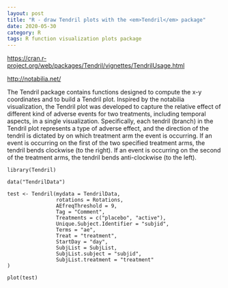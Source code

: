 ```yaml
---
layout: post
title: "R - draw Tendril plots with the <em>Tendril</em> package"
date: 2020-05-30
category: R
tags: R function visualization plots package
---
```


https://cran.r-project.org/web/packages/Tendril/vignettes/TendrilUsage.html


http://notabilia.net/


The Tendril package contains functions designed to compute the x-y coordinates and to build a Tendril plot. Inspired by the notabilia visualization, the Tendril plot was developed to capture the relative effect of different kind of adverse events for two treatments, including temporal aspects, in a single visualization. Specifically, each tendril (branch) in the Tendril plot represents a type of adverse effect, and the direction of the tendril is dictated by on which treatment arm the event is occurring. If an event is occurring on the first of the two specified treatment arms, the tendril bends clockwise (to the right). If an event is occurring on the second of the treatment arms, the tendril bends anti-clockwise (to the left).

```
library(Tendril)

data("TendrilData")

test <- Tendril(mydata = TendrilData,
                rotations = Rotations,
                AEfreqThreshold = 9,
                Tag = "Comment",
                Treatments = c("placebo", "active"),
                Unique.Subject.Identifier = "subjid",
                Terms = "ae",
                Treat = "treatment",
                StartDay = "day",
                SubjList = SubjList,
                SubjList.subject = "subjid",
                SubjList.treatment = "treatment"
)
  
plot(test)
```
